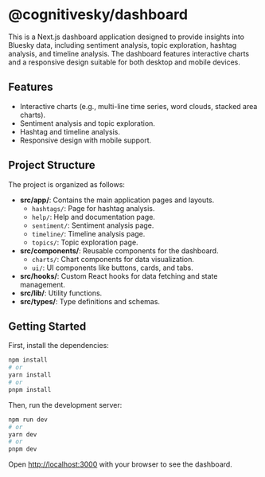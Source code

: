 # @cognitivesky/dashboard

This is a Next.js dashboard application designed to provide insights into Bluesky data, including sentiment analysis, topic exploration, hashtag analysis, and timeline analysis. The dashboard features interactive charts and a responsive design suitable for both desktop and mobile devices.

## Features

- Interactive charts (e.g., multi-line time series, word clouds, stacked area charts).
- Sentiment analysis and topic exploration.
- Hashtag and timeline analysis.
- Responsive design with mobile support.

## Project Structure

The project is organized as follows:

- **src/app/**: Contains the main application pages and layouts.
  - `hashtags/`: Page for hashtag analysis.
  - `help/`: Help and documentation page.
  - `sentiment/`: Sentiment analysis page.
  - `timeline/`: Timeline analysis page.
  - `topics/`: Topic exploration page.
- **src/components/**: Reusable components for the dashboard.
  - `charts/`: Chart components for data visualization.
  - `ui/`: UI components like buttons, cards, and tabs.
- **src/hooks/**: Custom React hooks for data fetching and state management.
- **src/lib/**: Utility functions.
- **src/types/**: Type definitions and schemas.

## Getting Started

First, install the dependencies:

```bash
npm install
# or
yarn install
# or
pnpm install
```

Then, run the development server:

```bash
npm run dev
# or
yarn dev
# or
pnpm dev
```

Open [http://localhost:3000](http://localhost:3000) with your browser to see the dashboard.
